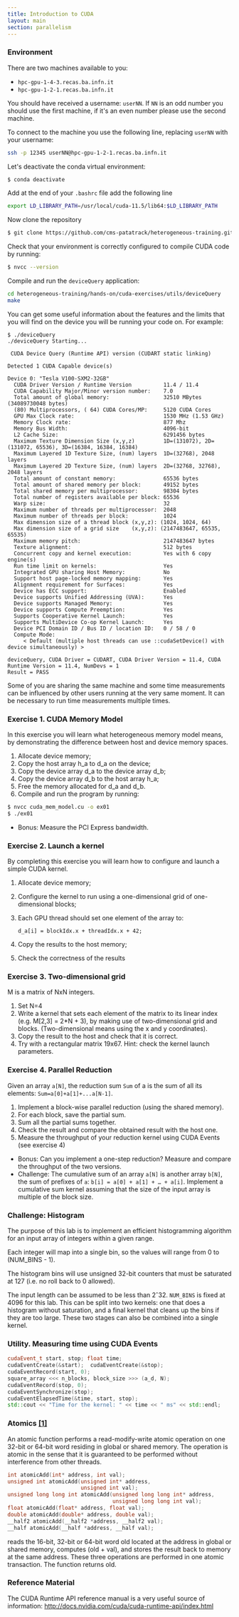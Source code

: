 ```yaml
---
title: Introduction to CUDA
layout: main
section: parallelism
---
```


### Environment
There are two machines available to you:

- `hpc-gpu-1-4-3.recas.ba.infn.it`
- `hpc-gpu-1-2-1.recas.ba.infn.it`

You should have received a username: `userNN`. If `NN` is an odd number you should use the first machine, if it's an even number please use the second machine.

To connect to the machine you use the following line, replacing `userNN` with your username:
```bash
ssh -p 12345 userNN@hpc-gpu-1-2-1.recas.ba.infn.it
```

Let's deactivate the conda virtual environment:
```bash
$ conda deactivate
```

Add at the end of your `.bashrc` file add the following line
```bash
export LD_LIBRARY_PATH=/usr/local/cuda-11.5/lib64:$LD_LIBRARY_PATH
```

Now clone the repository

```bash
$ git clone https://github.com/cms-patatrack/heterogeneous-training.git
```


Check that your environment is correctly configured to compile CUDA code by running:
```bash
$ nvcc --version
```

Compile and run the `deviceQuery` application:
```bash
cd heterogeneous-training/hands-on/cuda-exercises/utils/deviceQuery
make
```

You can get some useful information about the features and the limits that you will find on the device you will be running your code on. For example:
```
$ ./deviceQuery 
./deviceQuery Starting...

 CUDA Device Query (Runtime API) version (CUDART static linking)

Detected 1 CUDA Capable device(s)

Device 0: "Tesla V100-SXM2-32GB"
  CUDA Driver Version / Runtime Version          11.4 / 11.4
  CUDA Capability Major/Minor version number:    7.0
  Total amount of global memory:                 32510 MBytes (34089730048 bytes)
  (80) Multiprocessors, ( 64) CUDA Cores/MP:     5120 CUDA Cores
  GPU Max Clock rate:                            1530 MHz (1.53 GHz)
  Memory Clock rate:                             877 Mhz
  Memory Bus Width:                              4096-bit
  L2 Cache Size:                                 6291456 bytes
  Maximum Texture Dimension Size (x,y,z)         1D=(131072), 2D=(131072, 65536), 3D=(16384, 16384, 16384)
  Maximum Layered 1D Texture Size, (num) layers  1D=(32768), 2048 layers
  Maximum Layered 2D Texture Size, (num) layers  2D=(32768, 32768), 2048 layers
  Total amount of constant memory:               65536 bytes
  Total amount of shared memory per block:       49152 bytes
  Total shared memory per multiprocessor:        98304 bytes
  Total number of registers available per block: 65536
  Warp size:                                     32
  Maximum number of threads per multiprocessor:  2048
  Maximum number of threads per block:           1024
  Max dimension size of a thread block (x,y,z): (1024, 1024, 64)
  Max dimension size of a grid size    (x,y,z): (2147483647, 65535, 65535)
  Maximum memory pitch:                          2147483647 bytes
  Texture alignment:                             512 bytes
  Concurrent copy and kernel execution:          Yes with 6 copy engine(s)
  Run time limit on kernels:                     Yes
  Integrated GPU sharing Host Memory:            No
  Support host page-locked memory mapping:       Yes
  Alignment requirement for Surfaces:            Yes
  Device has ECC support:                        Enabled
  Device supports Unified Addressing (UVA):      Yes
  Device supports Managed Memory:                Yes
  Device supports Compute Preemption:            Yes
  Supports Cooperative Kernel Launch:            Yes
  Supports MultiDevice Co-op Kernel Launch:      Yes
  Device PCI Domain ID / Bus ID / location ID:   0 / 58 / 0
  Compute Mode:
     < Default (multiple host threads can use ::cudaSetDevice() with device simultaneously) >

deviceQuery, CUDA Driver = CUDART, CUDA Driver Version = 11.4, CUDA Runtime Version = 11.4, NumDevs = 1
Result = PASS
```


Some of you are sharing the same machine and some time measurements can be influenced by other users running at the very same moment. It can be necessary to run time measurements multiple times.


### Exercise 1. CUDA Memory Model
In this exercise you will learn what heterogeneous memory model means, by demonstrating the difference between host and device memory spaces.

1. Allocate device memory;
2. Copy the host array h_a to d_a on the device;
3. Copy the device array d_a to the device array d_b;
4. Copy the device array d_b to the host array h_a;
5. Free the memory allocated for d_a and d_b.
6. Compile and run the program by running:

```bash
$ nvcc cuda_mem_model.cu -o ex01
$ ./ex01
```

* Bonus: Measure the PCI Express bandwidth.

### Exercise 2. Launch a kernel
By completing this exercise you will learn how to configure and launch a simple CUDA kernel.

1. Allocate device memory;
2. Configure the kernel to run using a one-dimensional grid of one-dimensional blocks;
3. Each GPU thread should set one element of the array to:

   `d_a[i] = blockIdx.x + threadIdx.x + 42;`
4. Copy the results to the host memory;
5. Check the correctness of the results

### Exercise 3. Two-dimensional grid
M is a matrix of NxN integers.

1. Set N=4
2. Write a kernel that sets each element of the matrix to its linear index (e.g. M[2,3] = 2*N + 3), by making use of two-dimensional grid and blocks. (Two-dimensional means using the x and y coordinates).
3. Copy the result to the host and check that it is correct.
4. Try with a rectangular matrix 19x67. Hint: check the kernel launch parameters.


### Exercise 4. Parallel Reduction
Given an array `a[N]`, the reduction sum `Sum` of a is the sum of all its elements: `Sum=a[0]+a[1]+...a[N-1]`.
1. Implement a block-wise parallel reduction (using the shared memory).
2. For each block, save the partial sum.
3. Sum all the partial sums together.
4. Check the result and compare the obtained result with the host one.
5. Measure the throughput of your reduction kernel using CUDA Events (see exercise 4)
* Bonus: Can you implement a one-step reduction? Measure and compare the throughput of the two versions.
* Challenge: The cumulative sum of an array `a[N]` is another array `b[N]`, the sum of prefixes of `a`:
`b[i] = a[0] + a[1] + … + a[i]`. Implement a cumulative sum kernel assuming that the size of the input array is multiple of the block size.

### Challenge: Histogram

The purpose of this lab is to implement an efficient histogramming algorithm for an input array of integers within a given range.

Each integer will map into a single bin, so the values will range from 0 to (NUM_BINS - 1).

The histogram bins will use unsigned 32-bit counters that must be saturated at 127 (i.e. no roll back to 0 allowed).

The input length can be assumed to be less than 2ˆ32. `NUM_BINS` is fixed at 4096 for this lab.
This can be split into two kernels: one that does a histogram without saturation, and a final kernel that cleans up the bins if they are too large. These two stages can also be combined into a single kernel.

### Utility. Measuring time using CUDA Events
```C++
cudaEvent_t start, stop; float time;
cudaEventCreate(&start);  cudaEventCreate(&stop);
cudaEventRecord(start, 0);
square_array <<< n_blocks, block_size >>> (a_d, N);
cudaEventRecord(stop, 0);
cudaEventSynchronize(stop);
cudaEventElapsedTime(&time, start, stop);
std::cout << "Time for the kernel: " << time << " ms" << std::endl;
```



### Atomics <a href="https://docs.nvidia.com/cuda/cuda-c-programming-guide/index.html#atomic-functions" target="_blank">[1]</a>

An atomic function performs a read-modify-write atomic operation on one 32-bit or 64-bit word residing in global or shared memory.
The operation is atomic in the sense that it is guaranteed to be performed without interference from other threads.


```C++
int atomicAdd(int* address, int val);
unsigned int atomicAdd(unsigned int* address,
                       unsigned int val);
unsigned long long int atomicAdd(unsigned long long int* address,
                                 unsigned long long int val);
float atomicAdd(float* address, float val);
double atomicAdd(double* address, double val);
__half2 atomicAdd(__half2 *address, __half2 val);
__half atomicAdd(__half *address, __half val);
```

reads the 16-bit, 32-bit or 64-bit word old located at the address in global or shared memory, computes (old + val), and stores the result back to memory at the same address. These three operations are performed in one atomic transaction. The function returns old.



### Reference Material

The CUDA Runtime API reference manual is a very useful source of information:
<a href="http://docs.nvidia.com/cuda/cuda-runtime-api/index.html" target="_blank">http://docs.nvidia.com/cuda/cuda-runtime-api/index.html</a>

